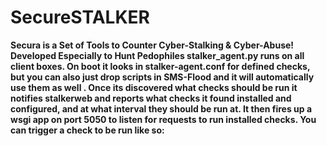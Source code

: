 # SecureSTALKER
**Secura is a Set of Tools to Counter Cyber-Stalking & Cyber-Abuse!
Developed Especially to Hunt Pedophiles
stalker_agent.py runs on all client boxes. On boot it looks in stalker-agent.conf for defined checks, but you can also just drop scripts in SMS-Flood and it will automatically use them as well . Once its discovered what checks should be run it notifies stalkerweb and reports what checks it found installed and configured, and at what interval they should be run at. It then fires up a wsgi app on port 5050 to listen for requests to run installed checks. You can trigger a check to be run like so:**
